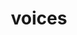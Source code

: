 ---
title: voices
permalink: /docs/StandardLibrary#voices
parent: Standard Library
has_children: false
nav_order: {navOrder}
---
